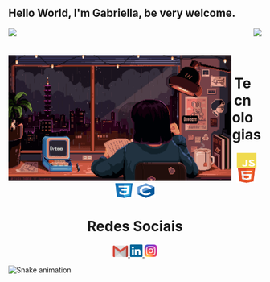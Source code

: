 ## Hello World, I'm Gabriella, be very welcome.

<div>
  
  <img  height="180em" src="https://github-readme-stats.vercel.app/api?username=Gabstaudt&show_icons=true&theme=codeSTACKr&include_all_commits=true&count_private=true"/>
  <img align="right" height="180em" src="https://github-readme-stats.vercel.app/api/top-langs/?username=Gabstaudt&layout=compact&langs_count=16&theme=codeSTACKr"/>
</div>
<br>

<div  align="center"> 
  <div style="display: inline_block"><br>
    <img align="left" height="250" alt="coding-time" src="gifhub.gif">
    <h1 align="center">Tecnologias</h1>
    <img align="center" height="30" width="40" alt="js-icon"  src="https://raw.githubusercontent.com/devicons/devicon/master/icons/javascript/javascript-plain.svg">
    <img align="center" height="30" width="40" alt="html-icon" src="https://raw.githubusercontent.com/devicons/devicon/master/icons/html5/html5-original.svg">
    <img align="center" height="30" width="40" alt="css-icon" src="https://raw.githubusercontent.com/devicons/devicon/master/icons/css3/css3-original.svg">
    <img align="center" height="30" width="40" alt="c-icon" src="https://raw.githubusercontent.com/devicons/devicon/master/icons/c/c-original.svg">
   </div>


    
  
  <h1 align="center">Redes Sociais</h1>
    <a href = "mailto: macstaudt@gmail.com">
      <img width="30" src="gmail.svg">
    </a>
    <a href = "https://www.linkedin.com/in/gabstaudt">
      <img width="25" src="linkedin.svg">
    </a>
    <a href = "https://www.instagram.com/gabstaudt">
      <img width="25" src="instagram.png">
    </a>
</div>
  
![Snake animation](https://github.com/LuigiGF/LuigiGF/blob/output/github-contribution-grid-snake.svg)
